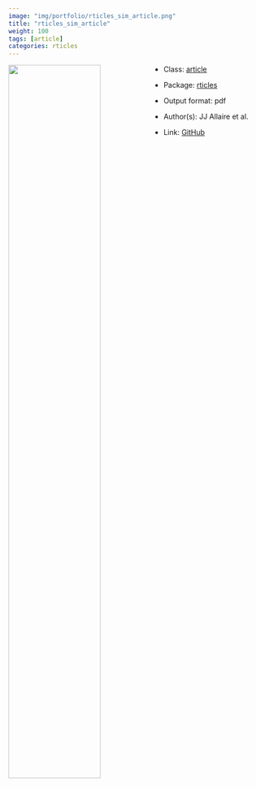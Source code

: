 ```yaml
---
image: "img/portfolio/rticles_sim_article.png"
title: "rticles_sim_article"
weight: 100
tags: [article]
categories: rticles
---
```




<!--more-->

<p><a href="../../img/portfolio/rticles_sim_article.png"><img class = "jf-image-shadow" src="../../img/portfolio/rticles_sim_article.png", width="60%"  align="left"></a></p>



- Class: [article](../../tags/article)
- Package: [rticles](rticles)
- Output format: pdf

- Author(s): JJ Allaire et al.
- Link: [GitHub](https://github.com/rstudio/rticles)


